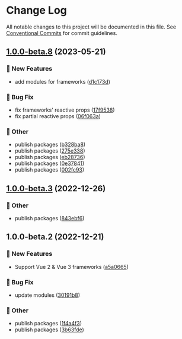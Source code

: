 # Change Log

All notable changes to this project will be documented in this file.
See [Conventional Commits](https://conventionalcommits.org) for commit guidelines.

## [1.0.0-beta.8](https://github.com/daybrush/scenejs/blob/master/packages/vue2-scenejs/compare/vue2-scenejs@1.0.0-beta.3...vue2-scenejs@1.0.0-beta.8) (2023-05-21)


### :rocket: New Features

* add modules for frameworks ([d1c173d](https://github.com/daybrush/scenejs/blob/master/packages/vue2-scenejs/commit/d1c173d72efba70193fbbcf50d8e9e3edb2629ae))


### :bug: Bug Fix

* fix frameworks' reactive props ([17f9538](https://github.com/daybrush/scenejs/blob/master/packages/vue2-scenejs/commit/17f9538823dafad9e36673fe7cc5bfa9178a147e))
* fix partial reactive props ([06f063a](https://github.com/daybrush/scenejs/blob/master/packages/vue2-scenejs/commit/06f063acd979e265bee1e09b1971211b65a6aaec))


### :mega: Other

* publish packages ([b328ba8](https://github.com/daybrush/scenejs/blob/master/packages/vue2-scenejs/commit/b328ba8fbbf552d1d8048c280392be59f12da68b))
* publish packages ([275e338](https://github.com/daybrush/scenejs/blob/master/packages/vue2-scenejs/commit/275e338931d19f3a75faf4c7f0935eeb848f5a9e))
* publish packages ([eb28736](https://github.com/daybrush/scenejs/blob/master/packages/vue2-scenejs/commit/eb2873676adb0fedf18d1e5a52bfdce08552274a))
* publish packages ([0e37841](https://github.com/daybrush/scenejs/blob/master/packages/vue2-scenejs/commit/0e37841738e150d6deb13f501bb715421ab040aa))
* publish packages ([002fc93](https://github.com/daybrush/scenejs/blob/master/packages/vue2-scenejs/commit/002fc93c9536659b5db95527c019f1e3ad32a1f8))



## [1.0.0-beta.3](https://github.com/daybrush/scenejs/blob/master/packages/vue2-scenejs/compare/vue2-scenejs@1.0.0-beta.2...vue2-scenejs@1.0.0-beta.3) (2022-12-26)


### :mega: Other

* publish packages ([843ebf6](https://github.com/daybrush/scenejs/blob/master/packages/vue2-scenejs/commit/843ebf6d483549c130db47499d69dd4825118798))



## 1.0.0-beta.2 (2022-12-21)


### :rocket: New Features

* Support Vue 2 & Vue 3 frameworks ([a5a0665](https://github.com/daybrush/scenejs/blob/master/packages/vue2-scenejs/commit/a5a066535781d7f690ffb904abf41f6256ebee62))


### :bug: Bug Fix

* update modules ([30191b8](https://github.com/daybrush/scenejs/blob/master/packages/vue2-scenejs/commit/30191b8e7c195de355d0c01fa9110d6fe0b3df3b))


### :mega: Other

* publish packages ([1f4a4f3](https://github.com/daybrush/scenejs/blob/master/packages/vue2-scenejs/commit/1f4a4f3719f1789fb91c7e744f4bf8261751944f))
* publish packages ([3b63fde](https://github.com/daybrush/scenejs/blob/master/packages/vue2-scenejs/commit/3b63fde8232cdc6454a8d8fe1a42b6317d614036))
